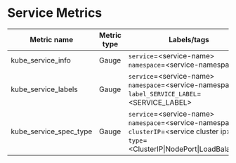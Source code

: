 # Service Metrics

| Metric name| Metric type | Labels/tags |
| ---------- | ----------- | ----------- |
| kube_service_info | Gauge | `service`=&lt;service-name&gt; <br> `namespace`=&lt;service-namespace&gt;  |
| kube_service_labels | Gauge | `service`=&lt;service-name&gt; <br> `namespace`=&lt;service-namespace&gt; <br> `label_SERVICE_LABEL`=&lt;SERVICE_LABEL&gt;  |
| kube_service_spec_type | Gauge | `service`=&lt;service-name&gt; <br> `namespace`=&lt;service-namespace&gt; <br> `clusterIP`=&lt;service cluster ip&gt; `type`=&lt;ClusterIP\|NodePort\|LoadBalancer&gt; |
